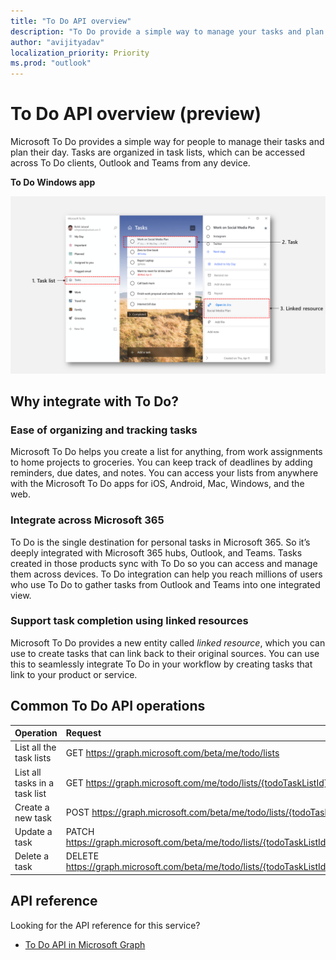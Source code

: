 ```yaml
---
title: "To Do API overview"
description: "To Do provide a simple way to manage your tasks and plan your day"
author: "avijityadav"
localization_priority: Priority
ms.prod: "outlook"
---
```


# To Do API overview (preview)
Microsoft To Do provides a simple way for people to manage their tasks and plan their day. Tasks are organized in task lists, which can be accessed across To Do clients, Outlook and Teams from any device.

**To Do Windows app**

![Screenshot of a Microsoft To Do Windows App](./images/todo-windows-app.png "Image of Microsoft To Do Windows App")

## Why integrate with To Do?

### Ease of organizing and tracking tasks
Microsoft To Do helps you create a list for anything, from work assignments to home projects to groceries. You can keep track of deadlines by adding reminders, due dates, and notes. You can access your lists from anywhere with the Microsoft To Do apps for iOS, Android, Mac, Windows, and the web. 

### Integrate across Microsoft 365
To Do is the single destination for personal tasks in Microsoft 365. So it’s deeply integrated with Microsoft 365 hubs, Outlook, and Teams. Tasks created in those products sync with To Do so you can access and manage them across devices. To Do integration can help you reach millions of users who use To Do to gather tasks from Outlook and Teams into one integrated view.  

### Support task completion using linked resources
Microsoft To Do provides a new entity called _linked resource_, which you can use to create tasks that can link back to their original sources. You can use this to seamlessly integrate To Do in your workflow by creating tasks that link to your product or service. 

## Common To Do API operations

|Operation|Request|
|:--------|:--|
|List all the task lists |GET https://graph.microsoft.com/beta/me/todo/lists|
|List all tasks in a task list|GET https://graph.microsoft.com/me/todo/lists/{todoTaskListId}/tasks|
|Create a new task|POST https://graph.microsoft.com/beta/me/todo/lists/{todoTaskListId}/tasks|
|Update a task|PATCH https://graph.microsoft.com/beta/me/todo/lists/{todoTaskListId}/tasks/{todoTaskId}|
|Delete a task|DELETE https://graph.microsoft.com/beta/me/todo/lists/{todoTaskListId}/tasks/{todoTaskId}|

## API reference
Looking for the API reference for this service?

- [To Do API in Microsoft Graph](/graph/api/resources/todo-overview?view=graph-rest-beta)
